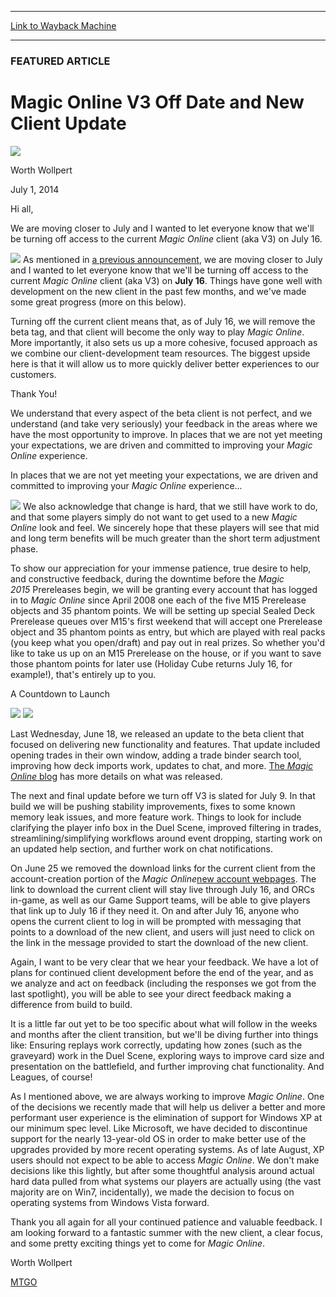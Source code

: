 
---
[Link to Wayback Machine](https://web.archive.org/web/20140707045036/http://magic.wizards.com/en/articles/archive/magic-online-v3-date-and-new-client-update-2014-07-01)

[_metadata_:description]:- "Access to the current Magic Online client (aka V3) to be turned off on July 16, 2014."
[_metadata_:generator]:- "Drupal 7 (http://drupal.org)"
[_metadata_:node]:- "230301"
[_metadata_:publish_date]:- "2014-07-01"
[_metadata_:source]:- "div-main"
[_metadata_:title]:- "Magic Online V3 Off Date and New Client Update"
[_metadata_:wayback_capture_timestamp]:- "2014-07-07 04:50:36"
[_metadata_:wayback_raw_url]:- "https://web.archive.org/web/20140707045036id_/http://magic.wizards.com/en/articles/archive/magic-online-v3-date-and-new-client-update-2014-07-01"
[_metadata_:wayback_url]:- "http://magic.wizards.com/en/articles/archive/magic-online-v3-date-and-new-client-update-2014-07-01"
---





### FEATURED ARTICLE


Magic Online V3 Off Date and New Client Update
==============================================



![](https://media.magic.wizards.com/styles/auth_small/public/images/person/worth-wollpert.jpg)

Worth Wollpert




July 1, 2014
 







Hi all,




We are moving closer to July and I wanted to let everyone know that we'll be turning off access to the current *Magic Online* client (aka V3) on July 16.


![](https://web.archive.org/web/20140711165516im_/http://media.wizards.com/2014/images/symbols/pullquote.jpg)
As mentioned in [a previous announcement](http://magic.wizards.com/en/articles/archive/wide-beta-update-winds-change-2014-05-07), we are moving closer to July and I wanted to let everyone know that we'll be turning off access to the current *Magic Online* client (aka V3) on **July 16**. Things have gone well with development on the new client in the past few months, and we've made some great progress (more on this below).


Turning off the current client means that, as of July 16, we will remove the beta tag, and that client will become the only way to play *Magic Online*. More importantly, it also sets us up a more cohesive, focused approach as we combine our client-development team resources. The biggest upside here is that it will allow us to more quickly deliver better experiences to our customers.


Thank You!


We understand that every aspect of the beta client is not perfect, and we understand (and take very seriously) your feedback in the areas where we have the most opportunity to improve. In places that we are not yet meeting your expectations, we are driven and committed to improving your *Magic Online* experience.




In places that we are not yet meeting your expectations, we are driven and committed to improving your *Magic Online* experience...


![](https://web.archive.org/web/20140711165516im_/http://media.wizards.com/2014/images/symbols/pullquote.jpg)
We also acknowledge that change is hard, that we still have work to do, and that some players simply do not want to get used to a new *Magic Online* look and feel. We sincerely hope that these players will see that mid and long term benefits will be much greater than the short term adjustment phase.


To show our appreciation for your immense patience, true desire to help, and constructive feedback, during the downtime before the *Magic 2015* Prereleases begin, we will be granting every account that has logged in to *Magic Online* since April 2008 one each of the five M15 Prerelease objects and 35 phantom points. We will be setting up special Sealed Deck Prerelease queues over M15's first weekend that will accept one Prerelease object and 35 phantom points as entry, but which are played with real packs (you keep what you open/draft) and pay out in real prizes. So whether you'd like to take us up on an M15 Prerelease on the house, or if you want to save those phantom points for later use (Holiday Cube returns July 16, for example!), that's entirely up to you.


A Countdown to Launch



![](https://media.wizards.com/images/magic/daily/features/2014/urydbbbc8x_featw20140624_splash.jpg)
[![](https://web.archive.org/web/20140819002601im_/https://accounts.onlinegaming.wizards.com/Assets/Art/Landing/MTGO_Download_Button_Static.png)](http://magic.wizards.com/en/content/download)

Last Wednesday, June 18, we released an update to the beta client that focused on delivering new functionality and features. That update included opening trades in their own window, adding a trade binder search tool, improving how deck imports work, updates to chat, and more. [The *Magic Online* blog](http://community.wizards.com/content/blog/4102121) has more details on what was released.


The next and final update before we turn off V3 is slated for July 9. In that build we will be pushing stability improvements, fixes to some known memory leak issues, and more feature work. Things to look for include clarifying the player info box in the Duel Scene, improved filtering in trades, streamlining/simplifying workflows around event dropping, starting work on an updated help section, and further work on chat notifications.


On June 25 we removed the download links for the current client from the account-creation portion of the *Magic Online*[new account webpages](http://magic.wizards.com/en/content/download). The link to download the current client will stay live through July 16, and ORCs in-game, as well as our Game Support teams, will be able to give players that link up to July 16 if they need it. On and after July 16, anyone who opens the current client to log in will be prompted with messaging that points to a download of the new client, and users will just need to click on the link in the message provided to start the download of the new client.


Again, I want to be very clear that we hear your feedback. We have a lot of plans for continued client development before the end of the year, and as we analyze and act on feedback (including the responses we got from the last spotlight), you will be able to see your direct feedback making a difference from build to build.


It is a little far out yet to be too specific about what will follow in the weeks and months after the client transition, but we'll be diving further into things like: Ensuring replays work correctly, updating how zones (such as the graveyard) work in the Duel Scene, exploring ways to improve card size and presentation on the battlefield, and further improving chat functionality. And Leagues, of course!


As I mentioned above, we are always working to improve *Magic Online*. One of the decisions we recently made that will help us deliver a better and more performant user experience is the elimination of support for Windows XP at our minimum spec level. Like Microsoft, we have decided to discontinue support for the nearly 13-year-old OS in order to make better use of the upgrades provided by more recent operating systems. As of late August, XP users should not expect to be able to access *Magic Online*. We don't make decisions like this lightly, but after some thoughtful analysis around actual hard data pulled from what systems our players are actually using (the vast majority are on Win7, incidentally), we made the decision to focus on operating systems from Windows Vista forward.


Thank you all again for all your continued patience and valuable feedback. I am looking forward to a fantastic summer with the new client, a clear focus, and some pretty exciting things yet to come for *Magic Online*.


Worth Wollpert  



[MTGO](/en/tags/mtgo)





 
 


  







